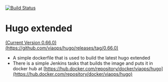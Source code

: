 [![Build Status](https://jenkins.viaops.com/buildStatus/icon?job=Hugo?style=flat-square)](https://jenkins.viaops.com/job/Hugo/)
# Hugo extended

[(Current Version 0.66.0)(https://github.com/viaops/hugo/releases/tag/0.66.0)](https://github.com/viaops/hugo/releases/tag/0.66.0)

- A simple dockerfile that is used to build the latest hugo extended
- There is a simple Jenkins tasks that builds the image and puts it in docker hub at [https://hub.docker.com/repository/docker/viaops/hugo](https://hub.docker.com/repository/docker/viaops/hugo)
